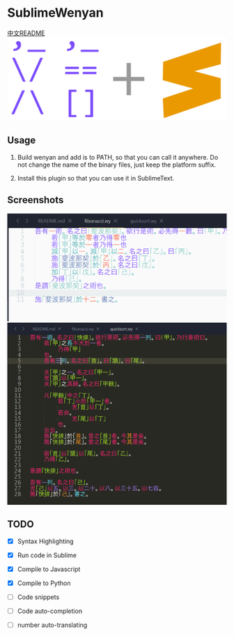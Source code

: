 # SublimeWenyan

[中文README](Chinese.md)
![](wenyan-st.png)


## Usage
1. Build wenyan and add is to PATH, so that you can call it anywhere. Do not change the name of the binary files, just keep the platform suffix.

2. Install this plugin so that you can use it in SublimeText.


## Screenshots
![light](screenshots/light.png)
![dark](screenshots/dark.png)


## TODO
- [x] Syntax Highlighting
- [x] Run code in Sublime
- [x] Compile to Javascript
- [x] Compile to Python
- [ ] Code snippets
- [ ] Code auto-completion
- [ ] number auto-translating


<!-- ## Contributors -->
